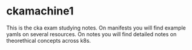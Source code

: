 # ckamachine1

This is the cka exam studying notes. 
On manifests you will find example yamls on several resources.
On notes you will find detailed notes on theorethical concepts across k8s.
